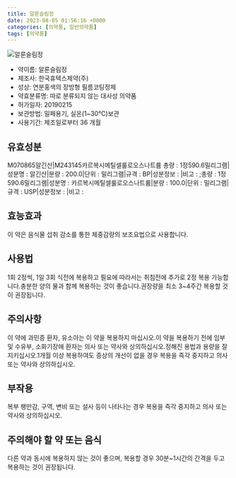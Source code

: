 ```yaml
---
title: 알룬슬림정
date: 2023-08-05 01:56:16 +0800
categories: [의약품, 일반의약품]
tags: [의약품]
---
```

![알룬슬림정](https://nedrug.mfds.go.kr/pbp/cmn/itemImageDownload/1MhfYG_kzeJ)

- 약이름: 알룬슬림정
- 제조사: 한국휴텍스제약(주)
- 성상: 연분홍색의 장방형 필름코팅정제
- 약효분류명: 따로 분류되지 않는 대사성 의약품
- 허가일자: 20190215
- 보관방법: 밀페용기, 실온(1~30℃)보관
- 사용기간: 제조일로부터 36 개월
## 유효성분
M070865알긴산|M243145카르복시메틸셀룰로오스나트륨
총량 : 1정590.6밀리그램|성분명 : 알긴산|분량 : 200.0|단위 : 밀리그램|규격 : BP|성분정보 : |비고 : ;총량 : 1정590.6밀리그램|성분명 : 카르복시메틸셀룰로오스나트륨|분량 : 100.0|단위 : 밀리그램|규격 : USP|성분정보 : |비고 :
## 효능효과
이 약은 음식물 섭취 감소를 통한 체중감량의 보조요법으로 사용합니다.
## 사용법
1회 2정씩, 1일 3회 식전에 복용하고 필요에 따라서는 취침전에 추가로 2정 복용 가능합니다.충분한 양의 물과 함께 복용하는 것이 좋습니다.권장량을 최소 3~4주간 복용할 것이 권장됩니다.
## 주의사항
이 약에 과민증 환자, 유소아는 이 약을 복용하지 마십시오.이 약을 복용하기 전에 임부 및 수유부, 소화기장애 환자는 의사 또는 약사와 상의하십시오.정해진 용법과 용량을 잘 지키십시오.1개월 이상 복용하여도 증상의 개선이 없을 경우 복용을 즉각 중지하고 의사 또는 약사와 상의하십시오.
## 부작용
복부 팽만감, 구역, 변비 또는 설사 등이 나타나는 경우 복용을 즉각 중지하고 의사 또는 약사와 상의하십시오.
## 주의해야 할 약 또는 음식
다른 약과 동시에 복용하지 않는 것이 좋으며, 복용할 경우 30분~1시간의 간격을 두고 복용하는 것이 권장됩니다.
